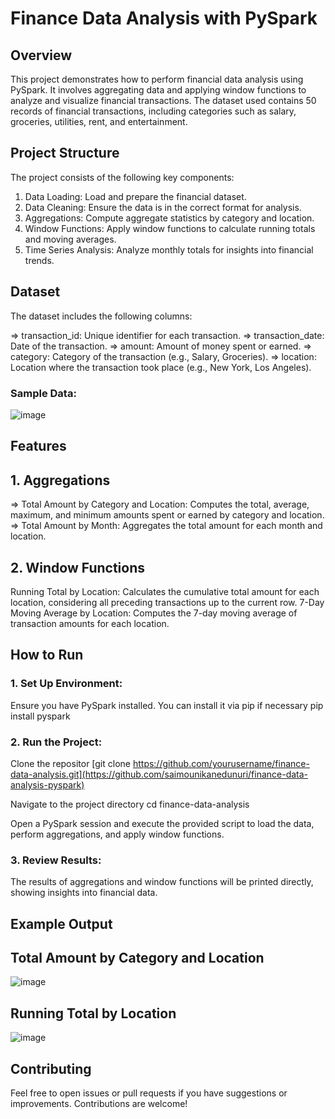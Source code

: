# Finance Data Analysis with PySpark
## Overview 
This project demonstrates how to perform financial data analysis using PySpark. It involves aggregating data and applying window functions to analyze and visualize financial transactions. The dataset used contains 50 records of financial transactions, including categories such as salary, groceries, utilities, rent, and entertainment.

## Project Structure
The project consists of the following key components:

1. Data Loading: Load and prepare the financial dataset.
2. Data Cleaning: Ensure the data is in the correct format for analysis.
3. Aggregations: Compute aggregate statistics by category and location.
4. Window Functions: Apply window functions to calculate running totals and moving averages.
5. Time Series Analysis: Analyze monthly totals for insights into financial trends.

## Dataset
The dataset includes the following columns:

=> transaction_id: Unique identifier for each transaction.
=> transaction_date: Date of the transaction.
=> amount: Amount of money spent or earned.
=> category: Category of the transaction (e.g., Salary, Groceries).
=> location: Location where the transaction took place (e.g., New York, Los Angeles).

### Sample Data:
![image](https://github.com/user-attachments/assets/7de36828-7664-4945-aa0b-44a0f4905340)

## Features
## 1. Aggregations
=> Total Amount by Category and Location: Computes the total, average, maximum, and minimum amounts spent or earned by category and location.
=> Total Amount by Month: Aggregates the total amount for each month and location.

## 2. Window Functions
Running Total by Location: Calculates the cumulative total amount for each location, considering all preceding transactions up to the current row.
7-Day Moving Average by Location: Computes the 7-day moving average of transaction amounts for each location.

## How to Run
### 1. Set Up Environment:
Ensure you have PySpark installed. You can install it via pip if necessary
pip install pyspark

### 2. Run the Project:
Clone the repositor
[git clone https://github.com/yourusername/finance-data-analysis.git](https://github.com/saimounikanedunuri/finance-data-analysis-pyspark)

Navigate to the project directory
cd finance-data-analysis

Open a PySpark session and execute the provided script to load the data, perform aggregations, and apply window functions.

### 3. Review Results:
The results of aggregations and window functions will be printed directly, showing insights into financial data.

## Example Output
## Total Amount by Category and Location
![image](https://github.com/user-attachments/assets/d8cc8657-196c-49de-a96c-289bd14c537d)

## Running Total by Location
![image](https://github.com/user-attachments/assets/31e1a443-85d0-48ea-aef4-2252c85069d2)

## Contributing
Feel free to open issues or pull requests if you have suggestions or improvements. Contributions are welcome!
